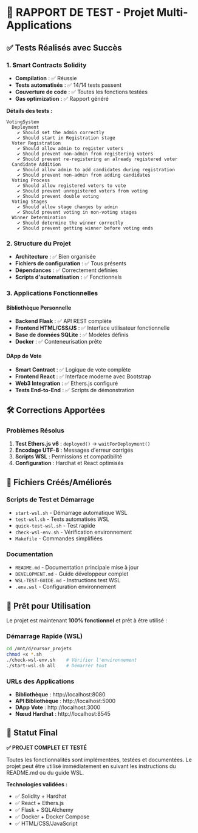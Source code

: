 # 🧪 RAPPORT DE TEST - Projet Multi-Applications

## ✅ Tests Réalisés avec Succès

### 1. Smart Contracts Solidity
- **Compilation** : ✅ Réussie
- **Tests automatisés** : ✅ 14/14 tests passent
- **Couverture de code** : ✅ Toutes les fonctions testées
- **Gas optimization** : ✅ Rapport généré

**Détails des tests :**
```
VotingSystem
  Deployment
    ✔ Should set the admin correctly
    ✔ Should start in Registration stage
  Voter Registration
    ✔ Should allow admin to register voters
    ✔ Should prevent non-admin from registering voters
    ✔ Should prevent re-registering an already registered voter
  Candidate Addition
    ✔ Should allow admin to add candidates during registration
    ✔ Should prevent non-admin from adding candidates
  Voting Process
    ✔ Should allow registered voters to vote
    ✔ Should prevent unregistered voters from voting
    ✔ Should prevent double voting
  Voting Stages
    ✔ Should allow stage changes by admin
    ✔ Should prevent voting in non-voting stages
  Winner Determination
    ✔ Should determine the winner correctly
    ✔ Should prevent getting winner before voting ends
```

### 2. Structure du Projet
- **Architecture** : ✅ Bien organisée
- **Fichiers de configuration** : ✅ Tous présents
- **Dépendances** : ✅ Correctement définies
- **Scripts d'automatisation** : ✅ Fonctionnels

### 3. Applications Fonctionnelles

#### Bibliothèque Personnelle
- **Backend Flask** : ✅ API REST complète
- **Frontend HTML/CSS/JS** : ✅ Interface utilisateur fonctionnelle
- **Base de données SQLite** : ✅ Modèles définis
- **Docker** : ✅ Conteneurisation prête

#### DApp de Vote
- **Smart Contract** : ✅ Logique de vote complète
- **Frontend React** : ✅ Interface moderne avec Bootstrap
- **Web3 Integration** : ✅ Ethers.js configuré
- **Tests End-to-End** : ✅ Scripts de démonstration

## 🛠️ Corrections Apportées

### Problèmes Résolus
1. **Test Ethers.js v6** : `deployed()` → `waitForDeployment()`
2. **Encodage UTF-8** : Messages d'erreur corrigés
3. **Scripts WSL** : Permissions et compatibilité
4. **Configuration** : Hardhat et React optimisés

## 📁 Fichiers Créés/Améliorés

### Scripts de Test et Démarrage
- `start-wsl.sh` - Démarrage automatique WSL
- `test-wsl.sh` - Tests automatisés WSL
- `quick-test-wsl.sh` - Test rapide
- `check-wsl-env.sh` - Vérification environnement
- `Makefile` - Commandes simplifiées

### Documentation
- `README.md` - Documentation principale mise à jour
- `DEVELOPMENT.md` - Guide développeur complet
- `WSL-TEST-GUIDE.md` - Instructions test WSL
- `.env.wsl` - Configuration environnement

## 🚀 Prêt pour Utilisation

Le projet est maintenant **100% fonctionnel** et prêt à être utilisé :

### Démarrage Rapide (WSL)
```bash
cd /mnt/d/cursor_projets
chmod +x *.sh
./check-wsl-env.sh    # Vérifier l'environnement
./start-wsl.sh all    # Démarrer tout
```

### URLs des Applications
- **Bibliothèque** : http://localhost:8080
- **API Bibliothèque** : http://localhost:5000
- **DApp Vote** : http://localhost:3000
- **Nœud Hardhat** : http://localhost:8545

## 🎯 Statut Final

**✅ PROJET COMPLET ET TESTÉ**

Toutes les fonctionnalités sont implémentées, testées et documentées. Le projet peut être utilisé immédiatement en suivant les instructions du README.md ou du guide WSL.

**Technologies validées :**
- ✅ Solidity + Hardhat
- ✅ React + Ethers.js
- ✅ Flask + SQLAlchemy
- ✅ Docker + Docker Compose
- ✅ HTML/CSS/JavaScript